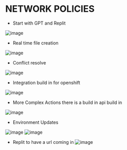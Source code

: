 # NETWORK POLICIES

- Start with GPT and Replit

![image](https://github.com/user-attachments/assets/b9113c91-edf3-4a18-96f2-9e2a695b3fcd)


- Real time file creation

![image](https://github.com/user-attachments/assets/39b86c23-a336-46f6-8aa2-476bfbe0fe5c)


- Conflict resolve

![image](https://github.com/user-attachments/assets/9add349f-fa5c-4656-b6fa-bf827a3a9788)

- Integration build in for openshift

![image](https://github.com/user-attachments/assets/bc6b4ec1-613c-488e-8234-971384bfe436)


- More Complex Actions there is a build in api build in

![image](https://github.com/user-attachments/assets/bf55e8be-f71a-43e7-8414-43eff041db13)


- Environment Updates

![image](https://github.com/user-attachments/assets/3eac583a-a651-4f43-b320-c27614a472a2)
![image](https://github.com/user-attachments/assets/de8647cc-ce8f-4462-a42e-58c3bad38c59)


- Replit to have a url coming in
![image](https://github.com/user-attachments/assets/78d1a00e-2912-47b1-ba5e-e32ee1150101)
